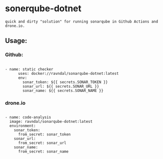# sonerqube-dotnet
    quick and dirty "solution" for running sonarqube in Github Actions and drone.io.
## Usage: 

### Github:

<pre><code>
- name: static checker
      uses: docker://ravndal/sonarqube-dotnet:latest
      env:
        sonar_token: ${{ secrets.SONAR_TOKEN }}
        sonar_url: ${{ secrets.SONAR_URL }}
        sonar_name: ${{ secrets.SONAR_NAME }}
</code></pre>

### drone.io

<pre><code>
- name: code-analysis
  image: ravndal/sonarqube-dotnet:latest
  environment:
    sonar_token:
      from_secret: sonar_token
    sonar_url:
      from_secret: sonar_url
    sonar_name:
      from_secret: sonar_name
</code></pre>